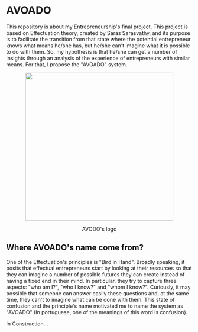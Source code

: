 # AVOADO
This repository is about my Entrepreneurship's final project. This project is based on Effectuation theory, created by Saras Sarasvathy, and its purpose is to facilitate the transition from that state where the potential entrepreneur knows what means he/she has, but he/she can't imagine what it is possible to do with them. So, my hypothesis is that he/she can get a number of insights through an analysis of the experience of entrepreneurs with similar means. For that, I propose the "AVOADO" system.

<p align="center">
  <img src="https://user-images.githubusercontent.com/41930269/121431036-43ade000-c94f-11eb-8abc-554de794303e.png" width="400">
</p>
<p align="center">
  AVODO's logo  
</p>

## Where AVOADO's name come from?
One of the Effectuation's principles is "Bird in Hand". Broadly speaking, it posits that effectual entrepreneurs start by looking at their resources so that they can imagine a number of possible futures they can create instead of having a fixed end in their mind. In particular, they try to capture three aspects: "who am I?", "who I know?" and "whom I know?". Curiously, it may possible that someone can answer easily these questions and, at the same time, they can't to imagine what can be done with them. This state of confusion and the principle's name motivated me to name the system as "AVOADO" (In portuguese, one of the meanings of this word is confusion). 

In Construction...
